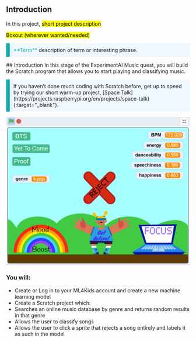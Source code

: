## Introduction

In this project, <mark> short project description </mark>

<mark>Boxout (wherever wanted/needed) </mark>

<p style="border-left: solid; border-width:10px; border-color: #0faeb0; background-color: aliceblue; padding: 10px;">
<span style="color: #0faeb0">**Term**</span> description of term or interesting phrase.
</p>
## Introduction
In this stage of the ExperimentAI Music quest, you will build the Scratch program that allows you to start playing and classifying music.

<p style="border-left: solid; border-width:10px; border-color: #0faeb0; background-color: aliceblue; padding: 10px;">
If you haven’t done much coding with Scratch before, get up to speed by trying our short warm-up project, [Space Talk](https://projects.raspberrypi.org/en/projects/space-talk){:target="_blank"}.
</p>


![A screenshot of a finished classification application with three colourful sprites showing different playlists and a bright background. You can see statistics for different values on the right - BPM, energy,danceability, speechiness and happiness.](images/wellness_screen_kpop.png)

### You will:
+ Create or Log in to your ML4Kids account and create a new machine learning model
+ Create a Scratch project which:
+ Searches an online music database by genre and returns random results in that genre
+ Allows the user to classify songs
+ Allows the user to click a sprite that rejects a song entirely and labels it as such in the model


